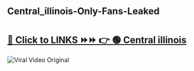 
 ## Central_illinois-Only-Fans-Leaked

# <h2><a href="https://clipsfans.com/Central_illinois&ref=git">🔗 Click to LINKS ⏩⏩ 👉 🟢 Central illinois </a></h2>

<a href="https://clipsfans.com/Central_illinois&ref=git" rel="nofollow" data-target="animated-image.originalLink"><img src="https://i.ibb.co.com/xMMVF88/686577567.gif" alt="Viral Video Original" style="max-width: 100%; display: inline-block;" data-target="animated-image.originalImage"></a>
